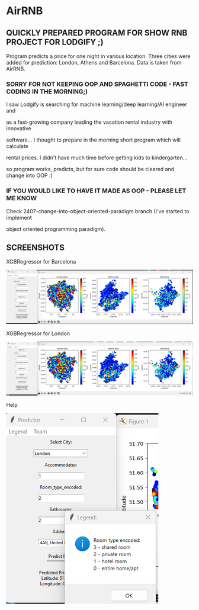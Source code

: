 # AirRNB
## QUICKLY PREPARED PROGRAM FOR SHOW RNB PROJECT FOR LODGIFY ;)

Program predicts a price for one night in various location.
Three cities were added for prediction: London, Athens and Barcelona.
Data is taken from AirRNB.

### SORRY FOR NOT KEEPING OOP AND SPAGHETTI CODE - FAST CODING IN THE MORNING;)

I saw Lodgify is searching for machine learning/deep learning/AI engineer and

as a fast-growing company leading the vacation rental industry with innovative 

software... I thought to prepare in the morning short program which will calculate

rental prices. I didn't have much time before getting kids to kindergarten...

so program works, predicts, but for sure code should be cleared and change into OOP :)

### IF YOU WOULD LIKE TO HAVE IT MADE AS OOP - PLEASE LET ME KNOW

Check 2407-change-into-object-oriented-paradigm branch (I've started to implement

object oriented programming paradigm).

## SCREENSHOTS

XGBRegressor for Barcelona

![XGBRegressor for Barcelona](ML001.png)

XGBRegressor for London

![XGBRegressor for London](ML002.png)

Help

![Help](ML003.png)

